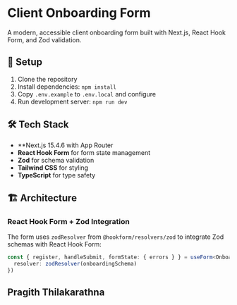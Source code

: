 # Client Onboarding Form

A modern, accessible client onboarding form built with Next.js, React Hook Form, and Zod validation.

## 🚀 Setup

1. Clone the repository
2. Install dependencies: `npm install`
3. Copy `.env.example` to `.env.local` and configure
4. Run development server: `npm run dev`

## 🛠 Tech Stack

- **Next.js 15.4.6 with App Router
- **React Hook Form** for form state management
- **Zod** for schema validation
- **Tailwind CSS** for styling
- **TypeScript** for type safety

## 🏗 Architecture

### React Hook Form + Zod Integration

The form uses `zodResolver` from `@hookform/resolvers/zod` to integrate Zod schemas with React Hook Form:

```typescript
const { register, handleSubmit, formState: { errors } } = useForm<OnboardingFormData>({
  resolver: zodResolver(onboardingSchema)
})
```
## Pragith Thilakarathna